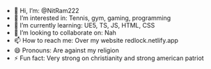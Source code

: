- 👋 Hi, I’m: @NitRam222
- 👀 I’m interested in: Tennis, gym, gaming, programming
- 🌱 I’m currently learning: UE5, TS, JS, HTML, CSS
- 💞️ I’m looking to collaborate on: Nah
- 📫 How to reach me: Over my website redlock.netlify.app
- 😄 Pronouns: Are against my religion
- ⚡ Fun fact: Very strong on christianity and strong american patriot

<!---
NitRam222/NitRam222 is a ✨ special ✨ repository because its `README.md` (this file) appears on your GitHub profile.
You can click the Preview link to take a look at your changes.
--->
